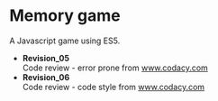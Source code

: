 # Memory game
A Javascript game using ES5.

- **Revision_05**
    <br>Code review - error prone from www.codacy.com    
- **Revision_06**    
    Code review - code style from www.codacy.com